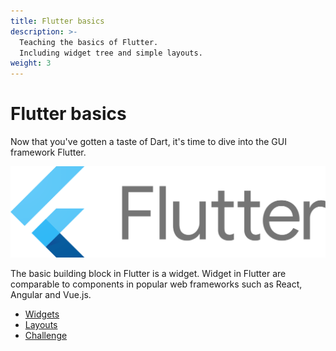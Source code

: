 ```yaml
---
title: Flutter basics
description: >-
  Teaching the basics of Flutter.
  Including widget tree and simple layouts.
weight: 3
---
```


# Flutter basics

Now that you've gotten a taste of Dart, it's time to dive into the GUI
framework Flutter.

![Flutter logo](images/lockup_flutter_horizontal.svg)

The basic building block in Flutter is a widget.
Widget in Flutter are comparable to components in popular web frameworks such as React, Angular and Vue.js.

- [Widgets](widgets)
- [Layouts](layouts)
- [Challenge](challenge)
